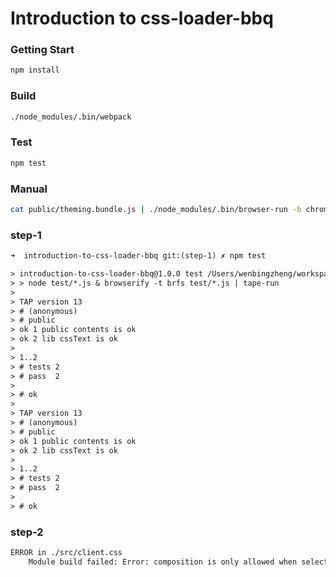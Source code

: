 Introduction to css-loader-bbq
=====

### Getting Start

```sh
npm install
```


### Build

```sh
./node_modules/.bin/webpack
```

### Test

```sh
npm test
```

### Manual

```sh
cat public/theming.bundle.js | ./node_modules/.bin/browser-run -b chrome
```


### step-1

```txt
➜  introduction-to-css-loader-bbq git:(step-1) ✗ npm test

> introduction-to-css-loader-bbq@1.0.0 test /Users/wenbingzheng/workspace/wenbing/introduction-to-css-loader-bbq
> > node test/*.js & browserify -t brfs test/*.js | tape-run
>
> TAP version 13
> # (anonymous)
> # public
> ok 1 public contents is ok
> ok 2 lib cssText is ok
>
> 1..2
> # tests 2
> # pass  2
>
> # ok
>
> TAP version 13
> # (anonymous)
> # public
> ok 1 public contents is ok
> ok 2 lib cssText is ok
>
> 1..2
> # tests 2
> # pass  2
>
> # ok
```

### step-2

```txt
ERROR in ./src/client.css
    Module build failed: Error: composition is only allowed when selector is single :local class name not in ".baz", ".baz" is weird
```
